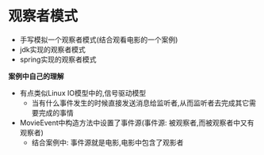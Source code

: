 # 观察者模式

- 手写模拟一个观察者模式(结合观看电影的一个案例)
- jdk实现的观察者模式
- spring实现的观察者模式

**案例中自己的理解**

- 有点类似Linux IO模型中的,信号驱动模型
    + 当有什么事件发生的时候直接发送消息给监听者,从而监听者去完成其它需要完成的事情
- MovieEvent中构造方法中设置了事件源(事件源: 被观察者,而被观察者中又有观察者)
    + 结合案例中: 事件源就是电影,电影中包含了观影者